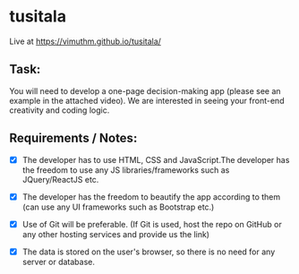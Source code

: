 # tusitala

Live at https://vimuthm.github.io/tusitala/

## Task:

You will need to develop a one-page decision-making app (please see an example in the attached video). We are interested in seeing your front-end creativity and coding logic.

## Requirements / Notes:

 - [X] The developer has to use HTML, CSS and JavaScript.The developer has the freedom to use any JS libraries/frameworks such as JQuery/ReactJS etc.

 - [X] The developer has the freedom to beautify the app according to them (can use any UI frameworks such as Bootstrap etc.)

 - [X] Use of Git will be preferable. (If Git is used, host the repo on GitHub or any other hosting services and provide us the link)

 - [X] The data is stored on the user's browser, so there is no need for any server or database.

